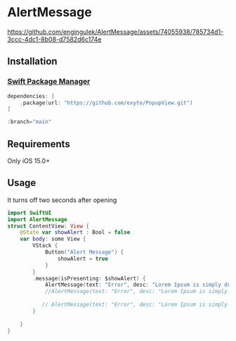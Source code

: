 # AlertMessage



https://github.com/engingulek/AlertMessage/assets/74055938/785734d1-3ccc-4dc1-8b08-d7582d6c174e



## Installation

### [Swift Package Manager](https://github.com/engingulek/AlertMessage.git)

```swift
dependencies: [
    .package(url: "https://github.com/exyte/PopupView.git")
]

:branch="main"
```

## Requirements

Only iOS 15.0+

## Usage

It turns off two seconds after opening

```swift
import SwiftUI
import AlertMessage
struct ContentView: View {
    @State var showAlert : Bool = false
    var body: some View {
        VStack {
            Button("Alert Message") {
                showAlert = true
            }
        }
        .message(isPresenting: $showAlert) {
            AlertMessage(text: "Error", desc: "Lorem Ipsum is simply dummy text of the printing and typesetting ")
            //AlertMessage(text: "Error", desc: "Lorem Ipsum is simply dummy text of the printing and typesetting ",alertIcon: .multiplyCircle)
            
           // AlertMessage(text: "Error", desc: "Lorem Ipsum is simply dummy text of the printing and typesetting ",backroundColor: .red)
        }
     
    }
}
```

